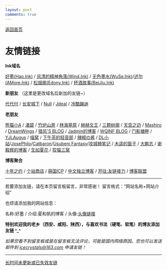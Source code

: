 ```yaml
---
layout: post
comments: true
---
```


[返回首页](https://hao.ink)

# 友情链接

**Ink域名**

[好墨(Hao.Ink)](https://hao.ink) / [风清的精神角落(Wind.Ink)](https://wind.ink) / [无色墨水(WuSe.Ink)](https://wuse.ink/)/[述尔(AMore.Ink)](https://amore.ink) / [松烟阁(Edony.Ink)](https://www.edony.ink/) / [杯酒故事(BeiJiu.Ink)](https://beijiu.ink)

**新朋友** （这里是更改域名后新加的友链~）

[代代付](https://ddf.im) / [长安城下](https://cacx.cc) / [Null](https://ncnccn.cn) / [Jdeal](https://www.jdeal.cn) / [冷酷蹦迪](https://www.hezicola.com/)


**老朋友**

[熊猫小A](https://blog.imalan.cn) / [渚碧](https://jubeny.com/) / [竹炉山房](https://synyan.cn) / [林海草原](https://lhcy.org/) / [赫赫文王](https://kqh.me/) / [三颗树阁](http://www.sksren.com/) / [天空之边](https://liyin.date/) / [Mashiro](https://2heng.xin) / [DreamWings](https://www.dreamwings.cn) / [猎风'S BLOG](https://www.northarea.tech/) / [Jadmin的博客](http://www.xxc520.cn) / [WQINF BLOG](https://wqinf.com/) / [门影塘畔](https://www.dongfang.name/) / [YJLAugus](https://www.cnblogs.com/yjlblog/) / [喵窝](https://nekohome.moenya.cat/) / [下午茶的轻音部](https://www.myeriri.com) / [辣椒の酱](https://removeif.github.io) / [DL小站](https://www.idalei.top/)/[JosePhilo](https://josephilo.com/)/[Catbaron](https://catbaron.com/)/[Usubeni Fantasy](https://ssshooter.com/)/[攻城狮笔记](http://qumac.com/) / [木遥的窗子](http://blog.farmostwood.net) / [大鹏志](http://www.pzhao.org/zh/) / [谢毅辉的博客](https://yihui.name/) / [生如夏花](http://www.xiatian.name/) / [狡猫三窝](https://slykiten.com/)


**博客聚合**

[十年之约](https://www.foreverblog.cn) / [个站商店](https://storeweb.cn) / [萌国ICP](https://icp.gov.moe/) / [中文独立博客](https://github.com/timqian/chinese-independent-blogs) / [开往:友链接力](https://github.com/travellings-link/travellings) / [博客联盟](https://blorg.cn)

---

若要添加友链，请在本页留言板留言，非常感谢！
留言格式：“网站名称+网站介绍”

也烦请添加我的网站信息：

名称:好墨 / 介绍:夏和帆的博客 / 头像:[头像链接](https://s2.loli.net/2022/05/18/zJkjaKv4P53Mgsb.png)

**特别欢迎我的老乡（西安、咸阳、陕西），与喜欢书法（硬笔、软笔）的博友添加友链 ^_^**

*如果您看不到留言板或是在留言板无法评论，可能是国内网络原因。您也可以发送邮件到 icecrystals@163.com 申请友链！*

---

[长时间未更新或已失效友链](/page/friend_outdated.html)
